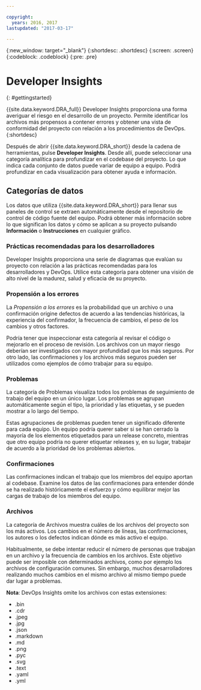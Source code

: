 ```yaml
---

copyright:
  years: 2016, 2017
lastupdated: "2017-03-17"

---
```


{:new_window: target="_blank"}
{:shortdesc: .shortdesc}
{:screen: .screen}
{:codeblock: .codeblock}
{:pre: .pre}

# Developer Insights
{: #gettingstarted}

{{site.data.keyword.DRA_full}} Developer Insights proporciona una forma averiguar el riesgo en el desarrollo de un proyecto. Permite identificar los archivos más propensos a contener errores y obtener una vista de conformidad del proyecto con relación a los procedimientos de DevOps.
{:shortdesc}

Después de abrir {{site.data.keyword.DRA_short}} desde la cadena de herramientas, pulse **Developer Insights**. Desde allí, puede seleccionar una categoría analítica para profundizar en el codebase del proyecto. Lo que indica cada conjunto de datos puede variar de equipo a equipo. Podrá profundizar en cada visualización para obtener ayuda e información. 

## Categorías de datos
Los datos que utiliza {{site.data.keyword.DRA_short}} para llenar sus paneles de control se extraen automáticamente desde el repositorio de control de código fuente del equipo. Podrá obtener más información sobre lo que significan los datos y cómo se aplican a su proyecto pulsando **Información** o **Instrucciones** en cualquier gráfico.

### Prácticas recomendadas para los desarrolladores

Developer Insights proporciona una serie de diagramas que evalúan su proyecto con relación a las prácticas recomendadas para los desarrolladores y DevOps. Utilice esta categoría para obtener una visión de alto nivel de la madurez, salud y eficacia de su proyecto. 

### Propensión a los errores

La *Propensión a los errores* es la probabilidad que un archivo o una confirmación origine defectos de acuerdo a las tendencias históricas, la experiencia del confirmador, la frecuencia de cambios, el peso de los cambios y otros factores. 

Podría tener que inspeccionar esta categoría al revisar el código o mejorarlo en el proceso de revisión. Los archivos con un mayor riesgo deberían ser investigados con mayor profundidad que los más seguros. Por otro lado, las confirmaciones y los archivos más seguros pueden ser utilizados como ejemplos de cómo trabajar para su equipo.

### Problemas

La categoría de Problemas visualiza todos los problemas de seguimiento de trabajo del equipo en un único lugar. Los problemas se agrupan automáticamente según el tipo, la prioridad y las etiquetas, y se pueden mostrar a lo largo del tiempo. 

Estas agrupaciones de problemas pueden tener un significado diferente para cada equipo. Un equipo podría querer saber si se han cerrado la mayoría de los elementos etiquetados para un release concreto, mientras que otro equipo podría no querer etiquetar releases y, en su lugar, trabajar de acuerdo a la prioridad de los problemas abiertos.  

### Confirmaciones

Las confirmaciones indican el trabajo que los miembros del equipo aportan al codebase. Examine los datos de las confirmaciones para entender dónde se ha realizado históricamente el esfuerzo y cómo equilibrar mejor las cargas de trabajo de los miembros del equipo. 

### Archivos

La categoría de Archivos muestra cuáles de los archivos del proyecto son los más activos. Los cambios en el número de líneas, las confirmaciones, los autores o los defectos indican dónde es más activo el equipo. 

Habitualmente, se debe intentar reducir el número de personas que trabajan en un archivo y la frecuencia de cambios en los archivos. Este objetivo puede ser imposible con determinados archivos, como por ejemplo los archivos de configuración comunes. Sin embargo, muchos desarrolladores realizando muchos cambios en el mismo archivo al mismo tiempo puede dar lugar a problemas. 

**Nota**: DevOps Insights omite los archivos con estas extensiones:

* .bin
* .cdr
* .jpeg
* .jpg
* .json
* .markdown
* .md
* .png
* .pyc
* .svg
* .text
* .yaml
* .yml


